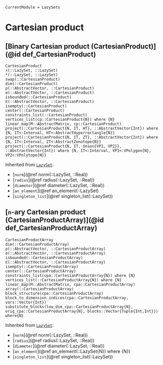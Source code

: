 ```@meta
CurrentModule = LazySets
```

# Cartesian product

## [Binary Cartesian product (CartesianProduct)](@id def_CartesianProduct)

```@docs
CartesianProduct
×(::LazySet, ::LazySet)
*(::LazySet, ::LazySet)
swap(::CartesianProduct)
dim(::CartesianProduct)
ρ(::AbstractVector, ::CartesianProduct)
σ(::AbstractVector, ::CartesianProduct)
isbounded(::CartesianProduct)
∈(::AbstractVector, ::CartesianProduct)
isempty(::CartesianProduct)
center(::CartesianProduct)
constraints_list(::CartesianProduct)
vertices_list(cp::CartesianProduct{N}) where {N}
linear_map(M::AbstractMatrix, cp::CartesianProduct)
project(::CartesianProduct{N, IT, HT}, ::AbstractVector{Int}) where {N, IT<:Interval, HT<:AbstractHyperrectangle{N}}
project(::CartesianProduct{N, IT, ZT}, ::AbstractVector{Int}) where {N, IT<:Interval, ZT<:AbstractZonotope{N}}
project(::CartesianProduct{N, IT, Union{VP1, VP2}}, ::AbstractVector{Int}) where {N, IT<:Interval, VP1<:VPolygon{N}, VP2<:VPolytope{N}}
```
Inherited from [`LazySet`](@ref):
* [`norm`](@ref norm(::LazySet, ::Real))
* [`radius`](@ref radius(::LazySet, ::Real))
* [`diameter`](@ref diameter(::LazySet, ::Real))
* [`an_element`](@ref an_element(::LazySet)
* [`singleton_list`](@ref singleton_list(::LazySet))

## [``n``-ary Cartesian product (CartesianProductArray)](@id def_CartesianProductArray)

```@docs
CartesianProductArray
dim(::CartesianProductArray)
ρ(::AbstractVector, ::CartesianProductArray)
σ(::AbstractVector, ::CartesianProductArray)
isbounded(::CartesianProductArray)
∈(::AbstractVector, ::CartesianProductArray)
isempty(::CartesianProductArray)
center(::CartesianProductArray)
constraints_list(cpa::CartesianProductArray{N}) where {N}
vertices_list(::CartesianProductArray{N}) where {N}
linear_map(M::AbstractMatrix, cpa::CartesianProductArray)
array(::CartesianProductArray)
block_structure(cpa::CartesianProductArray)
block_to_dimension_indices(cpa::CartesianProductArray, vars::Vector{Int})
substitute_blocks(low_dim_cpa::CartesianProductArray{N}, orig_cpa::CartesianProductArray{N}, blocks::Vector{Tuple{Int,Int}}) where{N}
```
Inherited from [`LazySet`](@ref):
* [`norm`](@ref norm(::LazySet, ::Real))
* [`radius`](@ref radius(::LazySet, ::Real))
* [`diameter`](@ref diameter(::LazySet, ::Real))
* [`an_element`](@ref an_element(::LazySet{N}) where {N})
* [`singleton_list`](@ref singleton_list(::LazySet))
